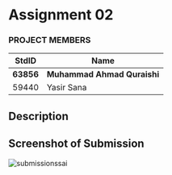 # Assignment 02
### PROJECT MEMBERS ###
StdID | Name
------------ | -------------
**63856** | **Muhammad Ahmad Quraishi** <!--this is the group leader in bold-->
59440 | Yasir Sana
<!-- Replace name and student ids with acutally group member names and ids-->

## Description ##



## Screenshot of Submission ##
![submissionssai](https://user-images.githubusercontent.com/68788484/125651554-1540667a-b1e5-43d6-9899-a7b9f5f7102b.PNG)
